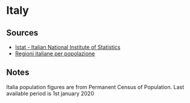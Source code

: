 ﻿# Italy

## Sources
* [Istat - Italian National Institute of Statistics](https://www.istat.it/en/population-and-households)
* [Regioni italiane per popolazione](https://www.tuttitalia.it/regioni/popolazione/)

## Notes
Italia population figures are from Permanent Census of Population. Last available period is 1st january 2020
